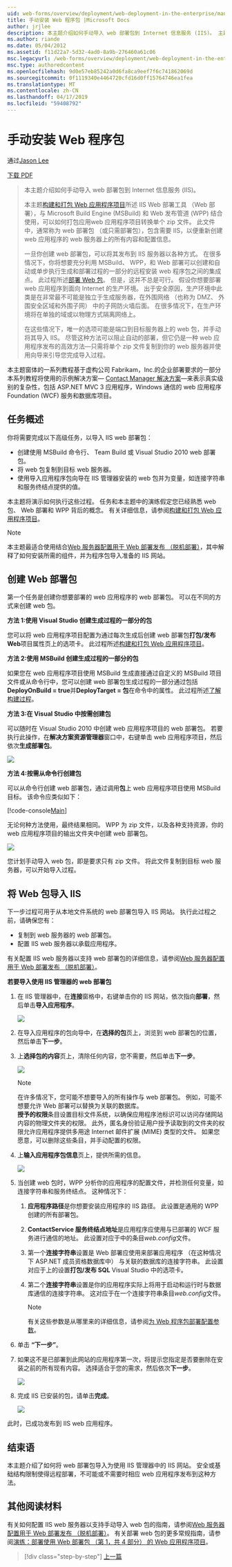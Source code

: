 ```yaml
---
uid: web-forms/overview/deployment/web-deployment-in-the-enterprise/manually-installing-web-packages
title: 手动安装 Web 程序包 |Microsoft Docs
author: jrjlee
description: 本主题介绍如何手动导入 web 部署包到 Internet 信息服务 (IIS)。 主题构建和打包 Web 应用程序...
ms.author: riande
ms.date: 05/04/2012
ms.assetid: f11d22a7-5d32-4ad0-8a9b-276460a61c06
msc.legacyurl: /web-forms/overview/deployment/web-deployment-in-the-enterprise/manually-installing-web-packages
msc.type: authoredcontent
ms.openlocfilehash: 9d0e57eb85242a0d6fa8ca9eef7f6c741862069d
ms.sourcegitcommit: 0f1119340e4464720cfd16d0ff15764746ea1fea
ms.translationtype: MT
ms.contentlocale: zh-CN
ms.lasthandoff: 04/17/2019
ms.locfileid: "59408792"
---
```

# <a name="manually-installing-web-packages"></a>手动安装 Web 程序包

通过[Jason Lee](https://github.com/jrjlee)

[下载 PDF](https://msdnshared.blob.core.windows.net/media/MSDNBlogsFS/prod.evol.blogs.msdn.com/CommunityServer.Blogs.Components.WeblogFiles/00/00/00/63/56/8130.DeployingWebAppsInEnterpriseScenarios.pdf)

> 本主题介绍如何手动导入 web 部署包到 Internet 信息服务 (IIS)。
> 
> 本主题[构建和打包 Web 应用程序项目](building-and-packaging-web-application-projects.md)所述 IIS Web 部署工具 （Web 部署），与 Microsoft Build Engine (MSBuild) 和 Web 发布管道 (WPP) 结合使用，可以如何打包应用web 应用程序项目转换单个 zip 文件。 此文件中，通常称为 web 部署包 （或只需部署包），包含需要 IIS，以便重新创建 web 应用程序的 web 服务器上的所有内容和配置信息。
> 
> 一旦你创建 web 部署包，可以将其发布到 IIS 服务器以各种方式。 在很多情况下，你将想要充分利用 MSBuild、 WPP，和 Web 部署可以创建和自动或单步执行生成和部署过程的一部分的远程安装 web 程序包之间的集成点。 此过程所述[部署 Web 包](deploying-web-packages.md)。 但是，这并不总是可行。 假设你想要部署 web 应用程序到面向 Internet 的生产环境。 出于安全原因，生产环境中此类是在非常最不可能是独立于生成服务器，在外围网络 （也称为 DMZ、 外围安全区域和外围子网） 中的子网防火墙后面。 在很多情况下，在生产环境将在单独的域或以物理方式隔离网络上。
> 
> 在这些情况下，唯一的选项可能是端口到目标服务器上的 web 包，并手动将其导入 IIS。 尽管这种方法可以阻止自动的部署，但它仍是一种 web 应用程序发布的高效方法&#x2014;只需将单个 zip 文件复制到你的 web 服务器并使用向导来引导您完成导入过程。


本主题窗体的一系列教程基于虚构公司 Fabrikam，Inc.的企业部署要求的一部分本系列教程将使用的示例解决方案&#x2014; [Contact Manager 解决方案](the-contact-manager-solution.md)&#x2014;来表示真实级别的复杂性，包括 ASP.NET MVC 3 应用程序，Windows 通信的 web 应用程序Foundation (WCF) 服务和数据库项目。

## <a name="task-overview"></a>任务概述

你将需要完成以下高级任务，以导入 IIS web 部署包：

- 创建使用 MSBuild 命令行、 Team Build 或 Visual Studio 2010 web 部署包。
- 将 web 包复制到目标 web 服务器。
- 使用导入应用程序包向导在 IIS 管理器安装的 web 包并为变量，如连接字符串和服务终结点提供的值。

本主题将演示如何执行这些过程。 任务和本主题中的演练假定您已经熟悉 web 包、 Web 部署和 WPP 背后的概念。 有关详细信息，请参阅[构建和打包 Web 应用程序项目](building-and-packaging-web-application-projects.md)。

> [!NOTE]
> 本主题最适合使用结合[Web 服务器配置用于 Web 部署发布 （脱机部署）](../configuring-server-environments-for-web-deployment/configuring-a-web-server-for-web-deploy-publishing-offline-deployment.md)，其中解释了如何安装所需的组件，并为程序包导入准备的 IIS 网站。


## <a name="create-a-web-deployment-package"></a>创建 Web 部署包

第一个任务是创建你想要部署的 web 应用程序的 web 部署包。 可以在不同的方式来创建 web 包。

**方法 1:使用 Visual Studio 创建生成过程的一部分的包**

您可以将 web 应用程序项目配置为通过每次生成后创建 web 部署包**打包/发布 Web**项目属性页上的选项卡。 此过程所述[构建和打包 Web 应用程序项目](building-and-packaging-web-application-projects.md)。

**方法 2:使用 MSBuild 创建生成过程的一部分的包**

如果您在 web 应用程序项目使用 MSBuild 生成直接通过自定义的 MSBuild 项目文件或从命令行中，您可以创建 web 部署包生成过程的一部分通过包括**DeployOnBuild = true**并**DeployTarget = 包**在命令中的属性。 此过程所述[了解构建过程](understanding-the-build-process.md)。

**方法 3:在 Visual Studio 中按需创建包**

可以随时在 Visual Studio 2010 中创建 web 应用程序项目的 web 部署包。 若要执行此操作，在**解决方案资源管理器**窗口中，右键单击 web 应用程序项目，然后依次**生成部署包**。

![](manually-installing-web-packages/_static/image1.png)

**方法 4:按需从命令行创建包**

可以从命令行创建 web 部署包，通过调用**包**上 web 应用程序项目使用 MSBuild 目标。 该命令应类似如下：


[!code-console[Main](manually-installing-web-packages/samples/sample1.cmd)]


无论何种方法使用，最终结果相同。 WPP 为 zip 文件，以及各种支持资源，你的 web 应用程序项目的输出文件夹中创建 web 部署包。

![](manually-installing-web-packages/_static/image2.png)

您计划手动导入 web 包，即是要求只有 zip 文件。 将此文件复制到目标 web 服务器，可以开始导入过程。

## <a name="import-a-web-package-into-iis"></a>将 Web 包导入 IIS

下一步过程可用于从本地文件系统的 web 部署包导入 IIS 网站。 执行此过程之前，请确保您有：

- 复制到 web 服务器的 web 部署包。
- 配置 IIS web 服务器以承载应用程序。

有关配置 IIS web 服务器以支持 web 部署包的详细信息，请参阅[Web 服务器配置用于 Web 部署发布 （脱机部署）](../configuring-server-environments-for-web-deployment/configuring-a-web-server-for-web-deploy-publishing-offline-deployment.md)。

**若要导入使用 IIS 管理器的 web 部署包**

1. 在 IIS 管理器中，在**连接**窗格中，右键单击你的 IIS 网站，依次指向**部署**，然后单击**导入应用程序**。

    ![](manually-installing-web-packages/_static/image3.png)
2. 在导入应用程序的包向导中，在**选择的包**页上，浏览到 web 部署包的位置，然后单击**下一步**。
3. 上**选择包的内容**页上，清除任何内容，您不需要，然后单击**下一步**。

    ![](manually-installing-web-packages/_static/image4.png)

    > [!NOTE]
    > 在许多情况下，您可能不想要导入的所有操作与 web 部署包。 例如，可能不想要允许 Web 部署可以替换为关联的数据库。  
    > **授予的权限**条目设置目标文件系统，以确保应用程序池标识可以访问存储网站内容的物理文件夹的权限。 此外，匿名身份验证用户授予读取到的文件夹的权限允许应用程序提供多用途 Internet 邮件扩展 (MIME) 类型的文件。 如果您愿意，可以删除这些条目，并手动配置的权限。
4. 上**输入应用程序包信息**页上，提供所需的信息。

    ![](manually-installing-web-packages/_static/image5.png)
5. 当创建 web 包时，WPP 分析你的应用程序的配置文件，并检测任何变量，如连接字符串和服务终结点。 这种情况下：

    1. **应用程序路径**是你想要安装应用程序的 IIS 路径。 此设置是通用的 WPP 创建的所有部署包。
    2. **ContactService 服务终结点地址**是应用程序应使用与已部署的 WCF 服务进行通信的地址。 此设置对应于中的条目*web.config*文件。
    3. 第一个**连接字符串**设置是 Web 部署应使用来部署应用程序 （在这种情况下 ASP.NET 成员资格数据库中） 与关联的数据库的连接字符串。 此设置对应于上的设置**打包/发布 SQL** Visual Studio 中的选项卡。
    4. 第二个**连接字符串**设置是你的应用程序实际上将用于启动和运行时与数据库通信的连接字符串。 这对应于在一个连接字符串条目*web.config*文件。

        > [!NOTE]
        > 有关这些参数是从哪里来的详细信息，请参阅[为 Web 程序包部署配置参数](configuring-parameters-for-web-package-deployment.md)。
6. 单击 **“下一步”**。
7. 如果这不是已部署到此网站的应用程序第一次，将提示您指定是否要删除在安装之前的所有现有内容。 选择适合于您的需求，然后依次**下一步**。

    ![](manually-installing-web-packages/_static/image6.png)
8. 完成 IIS 已安装的包，请单击**完成**。

    ![](manually-installing-web-packages/_static/image7.png)

此时，已成功发布到 IIS web 应用程序。

## <a name="conclusion"></a>结束语

本主题介绍了如何将 web 部署包导入为使用 IIS 管理器中的 IIS 网站。 安全或基础结构限制使得远程部署，不可能或不需要时相应 web 应用程序发布到这种方法。

## <a name="further-reading"></a>其他阅读材料

有关如何配置 IIS web 服务器以支持手动导入 web 包的指南，请参阅[Web 服务器配置用于 Web 部署发布 （脱机部署）](../configuring-server-environments-for-web-deployment/configuring-a-web-server-for-web-deploy-publishing-offline-deployment.md)。 有关部署 web 包的更多常规指南，请参阅[演练：部署使用 Web 部署包 （第 1，共 4 部分） 的 Web 应用程序项目](https://msdn.microsoft.com/library/dd483479.aspx)。

> [!div class="step-by-step"]
> [上一篇](creating-and-running-a-deployment-command-file.md)
